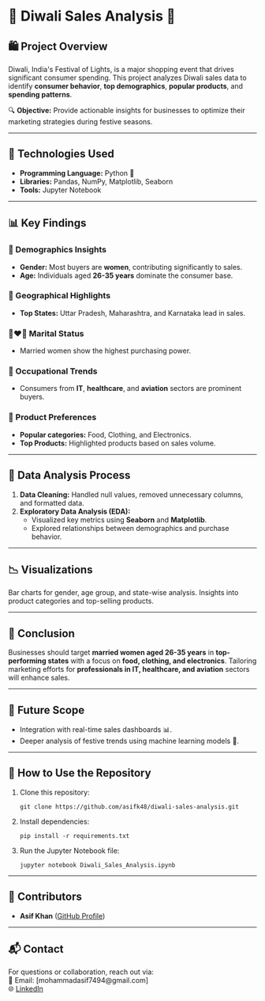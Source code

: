 <!DOCTYPE html>
<html lang="en">
<head>
    <meta charset="UTF-8">
    <meta name="viewport" content="width=device-width, initial-scale=1.0">
</head>
<body>
    <h1>🎇 Diwali Sales Analysis 🎉</h1>
    <h2>🛍️ Project Overview</h2>
    <p>
        Diwali, India's Festival of Lights, is a major shopping event that drives significant consumer spending. 
        This project analyzes Diwali sales data to identify <strong>consumer behavior</strong>, 
        <strong>top demographics</strong>, <strong>popular products</strong>, and <strong>spending patterns</strong>.
    </p>
    <p>🔍 <strong>Objective:</strong> Provide actionable insights for businesses to optimize their marketing strategies during festive seasons.</p> 
    <hr>
    <h2>🧰 Technologies Used</h2>
    <ul>
        <li><strong>Programming Language:</strong> Python 🐍</li>
        <li><strong>Libraries:</strong> Pandas, NumPy, Matplotlib, Seaborn</li>
        <li><strong>Tools:</strong> Jupyter Notebook</li>
    </ul>
    <hr>
    <h2>📊 Key Findings</h2>
    <h3>🌟 Demographics Insights</h3>
    <ul>
        <li><strong>Gender:</strong> Most buyers are <strong>women</strong>, contributing significantly to sales.</li>
        <li><strong>Age:</strong> Individuals aged <strong>26-35 years</strong> dominate the consumer base.</li>
    </ul>
    <h3>📍 Geographical Highlights</h3>
    <ul>
        <li><strong>Top States:</strong> Uttar Pradesh, Maharashtra, and Karnataka lead in sales.</li>
    </ul>
    <h3>👩‍❤️‍👨 Marital Status</h3>
    <ul>
        <li>Married women show the highest purchasing power.</li>
    </ul>
    <h3>🏢 Occupational Trends</h3>
    <ul>
        <li>Consumers from <strong>IT</strong>, <strong>healthcare</strong>, and <strong>aviation</strong> sectors are prominent buyers.</li>
    </ul>
    <h3>🛒 Product Preferences</h3>
    <ul>
        <li><strong>Popular categories:</strong> Food, Clothing, and Electronics.</li>
        <li><strong>Top Products:</strong> Highlighted products based on sales volume.</li>
    </ul>
    <hr>
    <h2>🔬 Data Analysis Process</h2>
    <ol>
        <li><strong>Data Cleaning:</strong> Handled null values, removed unnecessary columns, and formatted data.</li>
        <li><strong>Exploratory Data Analysis (EDA):</strong>
            <ul>
                <li>Visualized key metrics using <strong>Seaborn</strong> and <strong>Matplotlib</strong>.</li>
                <li>Explored relationships between demographics and purchase behavior.</li>
            </ul>
        </li>
    </ol> 
    <hr>
    <h2>📉 Visualizations</h2>
    <p>Bar charts for gender, age group, and state-wise analysis. Insights into product categories and top-selling products.</p>
    <hr>
    <h2>📝 Conclusion</h2>
    <p>
        Businesses should target <strong>married women aged 26-35 years</strong> in <strong>top-performing states</strong> 
        with a focus on <strong>food, clothing, and electronics</strong>. Tailoring marketing efforts for <strong>professionals in IT, 
        healthcare, and aviation</strong> sectors will enhance sales.
    </p>
    <hr>
    <h2>🚀 Future Scope</h2>
    <ul>
        <li>Integration with real-time sales dashboards 📊.</li>
        <li>Deeper analysis of festive trends using machine learning models 🤖.</li>
    </ul>
    <hr>
    <h2>🌟 How to Use the Repository</h2>
    <ol>
        <li>Clone this repository:
            <pre><code>git clone https://github.com/asifk48/diwali-sales-analysis.git</code></pre>
        </li>
        <li>Install dependencies:
            <pre><code>pip install -r requirements.txt</code></pre>
        </li>
        <li>Run the Jupyter Notebook file:
            <pre><code>jupyter notebook Diwali_Sales_Analysis.ipynb</code></pre>
        </li>
    </ol>
    <hr>
    <h2>🤝 Contributors</h2>
    <ul>
        <li><strong>Asif Khan</strong> (<a href="https://github.com/asifk48">GitHub Profile</a>)</li>
    </ul>
    <hr>
    <h2>📬 Contact</h2>
    <p>
        For questions or collaboration, reach out via:<br>
        📧 Email: [mohammadasif7494@gmail.com]<br>
        🌐 <a href="www.linkedin.com/in/mohammad-asif-khan-a3089a24a">LinkedIn</a>
    </p>
</body>
</html>

